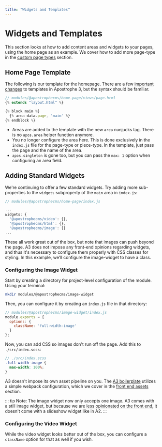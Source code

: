 ```yaml
---
title: "Widgets and Templates"
---
```


# Widgets and Templates

This section looks at how to add content areas and widgets to your pages, using the home page as an example. We cover how to add more page-type in the [custom page types](custom-page-types.md) section.

## Home Page Template

The following is our template for the homepage. There are a few [important changes](major-changes) to templates in Apostrophe 3, but the syntax should be familiar.

```js
// modules/@apostrophecms/home-page/views/page.html
{% extends "layout.html" %}

{% block main %}
  {% area data.page, 'main' %}
{% endblock %}
```

- Areas are added to the template with the new `area` nunjucks tag. There is no `apos.area` helper function anymore.
- You no longer configure the area here. This is done exclusively in the `index.js` file for the page-type or piece-type. In the template, just pass the page and the name of the area.
- `apos.singleton` is gone too, but you can pass the `max: 1` option when configuring an area field.

## Adding Standard Widgets

We're continuing to offer a few standard widgets. Try adding more sub-properties to the `widgets` subproperty of the `main` area in `index.js`:

```js
// modules/@apostrophecms/home-page/index.js

...
widgets: {
  '@apostrophecms/video': {},
  '@apostrophecms/html': {},
  '@apostrophecms/image': {}
...
```

These all work great out of the box, but note that images can push beyond the page. A3 does not impose any front-end opinions regarding widgets, and thus it's necessary to configure them properly with CSS classes for styling. In this example, we'll configure the image-widget to have a class.

### Configuring the Image Widget

Start by creating a directory for project-level configuration of the module. Using your terminal:

```sh
mkdir modules/@apostrophecms/image-widget
```

Then, you can configure it by creating an `index.js` file in that directory:

```js
// modules/@apostrophecms/image-widget/index.js
module.exports = {
  options: {
    className: 'full-width-image'
  }
};
```

Now, you can add CSS so images don't run off the page. Add this to `./src/index.scss`:

```scss
// ./src/index.scss
.full-width-image { 
  max-width: 100%; 
}
```

A3 doesn't impose its own asset pipeline on you. The [A3 boilerplate]() utilizes a simple webpack configuration, which we cover in the [front end assets](front-end-assets.md) section.

::: tip Note: 
The image widget now only accepts one image. A3 comes with a still image widget, but because we are [less opinionated on the front end](front-end-assets.md), it doesn't come with a slideshow widget like in A2.
:::

### Configuring the Video Widget

While the video widget looks better out of the box, you can configure a `className` option for that as well if you wish.
